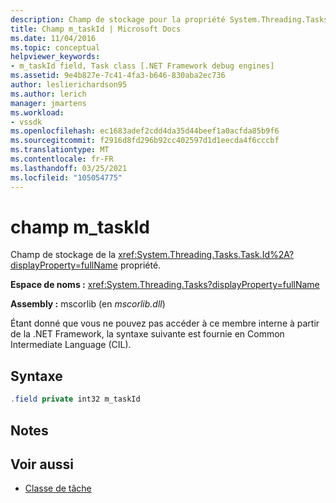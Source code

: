 ```yaml
---
description: Champ de stockage pour la propriété System.Threading.Tasks.Task.Id.
title: Champ m_taskId | Microsoft Docs
ms.date: 11/04/2016
ms.topic: conceptual
helpviewer_keywords:
- m_taskId field, Task class [.NET Framework debug engines]
ms.assetid: 9e4b827e-7c41-4fa3-b646-830aba2ec736
author: leslierichardson95
ms.author: lerich
manager: jmartens
ms.workload:
- vssdk
ms.openlocfilehash: ec1683adef2cdd4da35d44beef1a0acfda85b9f6
ms.sourcegitcommit: f2916d8fd296b92cc402597d1d1eecda4f6cccbf
ms.translationtype: MT
ms.contentlocale: fr-FR
ms.lasthandoff: 03/25/2021
ms.locfileid: "105054775"
---
```

# <a name="m_taskid-field"></a>champ m_taskId
Champ de stockage de la <xref:System.Threading.Tasks.Task.Id%2A?displayProperty=fullName> propriété.

 **Espace de noms :** <xref:System.Threading.Tasks?displayProperty=fullName>

 **Assembly :** mscorlib (en *mscorlib.dll*)

 Étant donné que vous ne pouvez pas accéder à ce membre interne à partir de la .NET Framework, la syntaxe suivante est fournie en Common Intermediate Language (CIL).

## <a name="syntax"></a>Syntaxe

```csharp
.field private int32 m_taskId
```

## <a name="remarks"></a>Notes

## <a name="see-also"></a>Voir aussi
- [Classe de tâche](../../extensibility/debugger/task-class-internal-members.md)
